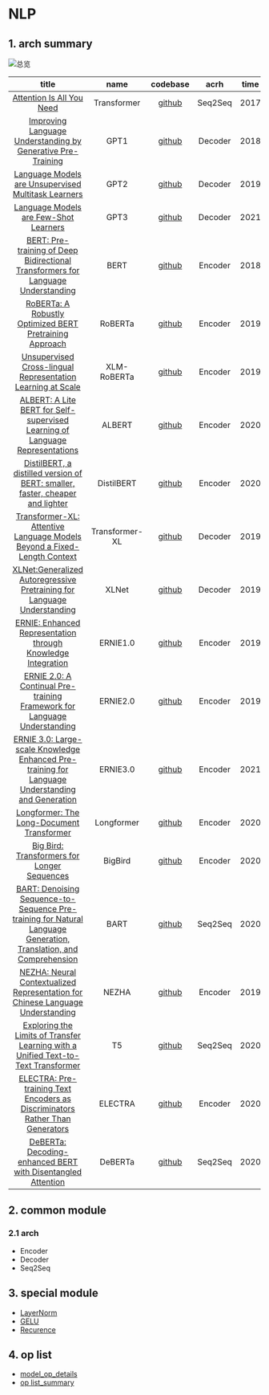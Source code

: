 # NLP
## 1. arch summary
![总览](../images/algorm_cate_arch/transformer.png)

|                                                                   title                                                                   |    name     |  codebase |   acrh    |   time |
| :---------------------------------------------------------------------------------------------------------------------------------------: | :---------: |:---------: |:---------:  | ---- |
|   [Attention Is All You Need](https://arxiv.org/abs/1706.03762)               |    Transformer     | [github](https://github.com/tensorflow/tensor2tensor) | Seq2Seq | 2017 |
|   [Improving Language Understanding by Generative Pre-Training](https://s3-us-west-2.amazonaws.com/openai-assets/research-covers/language-unsupervised/language_understanding_paper.pdf)               |    GPT1     | [github](https://github.com/openai/finetune-transformer-lm) | Decoder | 2018 |
|   [Language Models are Unsupervised Multitask Learners](https://cdn.openai.com/better-language-models/language_models_are_unsupervised_multitask_learners.pdf)               |    GPT2     | [github](https://github.com/openai/gpt-2) | Decoder | 2019 |
|   [Language Models are Few-Shot Learners](https://arxiv.org/abs/2005.14165)               |    GPT3     | [github](https://github.com/openai/gpt-3) | Decoder | 2021 |
|   [BERT: Pre-training of Deep Bidirectional Transformers for Language Understanding](https://arxiv.org/abs/1810.04805)               |    BERT     | [github](https://github.com/google-research/bert) | Encoder | 2018 |
|   [RoBERTa: A Robustly Optimized BERT Pretraining Approach](https://arxiv.org/abs/1907.11692)               |    RoBERTa     | [github](https://github.com/facebookresearch/fairseq/blob/main/fairseq/models/roberta/model.py) | Encoder | 2019 |
|   [Unsupervised Cross-lingual Representation Learning at Scale](https://arxiv.org/abs/1911.02116)               |    XLM-RoBERTa     | [github](https://github.com/facebookresearch/XLM) | Encoder | 2019 |
|   [ALBERT: A Lite BERT for Self-supervised Learning of Language Representations](https://arxiv.org/abs/1909.11942)               |    ALBERT     | [github](https://github.com/google-research/albert) | Encoder | 2020 |
|   [DistilBERT, a distilled version of BERT: smaller, faster, cheaper and lighter](https://arxiv.org/abs/1910.01108)               |    DistilBERT     | [github](https://github.com/huggingface/transformers/blob/main/src/transformers/models/distilbert/modeling_distilbert.py) | Encoder | 2020 |
|   [Transformer-XL: Attentive Language Models Beyond a Fixed-Length Context](https://arxiv.org/abs/1901.02860)               |    Transformer-XL    | [github](https://github.com/kimiyoung/transformer-xl) | Decoder | 2019 |
|   [XLNet:Generalized Autoregressive Pretraining for Language Understanding](https://arxiv.org/pdf/1906.08237.pdf)               |    XLNet    | [github](https://github.com/zihangdai/xlnet) | Decoder | 2019 |
|   [ERNIE: Enhanced Representation through Knowledge Integration](https://arxiv.org/abs/1904.09223v1)               |    ERNIE1.0    | [github](https://github.com/PaddlePaddle/PaddleNLP/tree/develop/model_zoo/ernie-1.0) | Encoder | 2019 |
|   [ERNIE 2.0: A Continual Pre-training Framework for Language Understanding](https://arxiv.org/abs/1907.12412)               |    ERNIE2.0    | [github](https://github.com/PaddlePaddle/PaddleNLP/tree/develop/model_zoo/ernie-1.0) | Encoder | 2019 |
|   [ERNIE 3.0: Large-scale Knowledge Enhanced Pre-training for Language Understanding and Generation](https://arxiv.org/abs/2107.02137)               |    ERNIE3.0    | [github](https://github.com/PaddlePaddle/PaddleNLP/tree/develop/model_zoo/ernie-3.0) | Encoder | 2021 |
|   [Longformer: The Long-Document Transformer](https://arxiv.org/pdf/2004.05150.pdf)               |     Longformer    | [github](https://github.com/allenai/longformer) | Encoder | 2020 |
|   [Big Bird: Transformers for Longer Sequences](https://arxiv.org/pdf/2007.14062.pdf)               |     BigBird    | [github](https://github.com/google-research/bigbird/blob/master/bigbird/core/attention.py) | Encoder | 2020 |
|   [BART: Denoising Sequence-to-Sequence Pre-training for Natural Language Generation, Translation, and Comprehension](https://arxiv.org/abs/1909.00204)               |     BART    | [github](https://github.com/huggingface/transformers/blob/main/src/transformers/models/nezha/modeling_nezha.py) | Seq2Seq | 2020 |
|   [NEZHA: Neural Contextualized Representation for Chinese Language Understanding](https://arxiv.org/abs/1909.00204)               |     NEZHA    | [github](https://github.com/huggingface/transformers/blob/main/src/transformers/models/nezha/modeling_nezha.py) | Encoder | 2019 |
|   [Exploring the Limits of Transfer Learning with a Unified Text-to-Text Transformer](https://arxiv.org/abs/1910.10683)               |     T5    | [github](https://github.com/google-research/text-to-text-transfer-transformer) | Seq2Seq | 2020 |
|   [ELECTRA: Pre-training Text Encoders as Discriminators Rather Than Generators](https://openreview.net/forum?id=r1xMH1BtvB)               |     ELECTRA    | [github](https://github.com/google-research/electra) | Encoder | 2020 |
|   [DeBERTa: Decoding-enhanced BERT with Disentangled Attention](https://arxiv.org/abs/2006.03654)               |     DeBERTa    | [github](https://github.com/microsoft/DeBERTa) | Seq2Seq | 2020 |

## 2. common module

### 2.1 arch

- Encoder
- Decoder
- Seq2Seq

## 3. special module
- [LayerNorm](https://arxiv.org/abs/1607.06450)
- [GELU](https://arxiv.org/abs/1810.04805)
- [Recurence](https://arxiv.org/abs/1901.02860)

## 4. op list
- [model_op_details](./outfiles)
- [op list_summary](./outfiles/op_summary.md)
